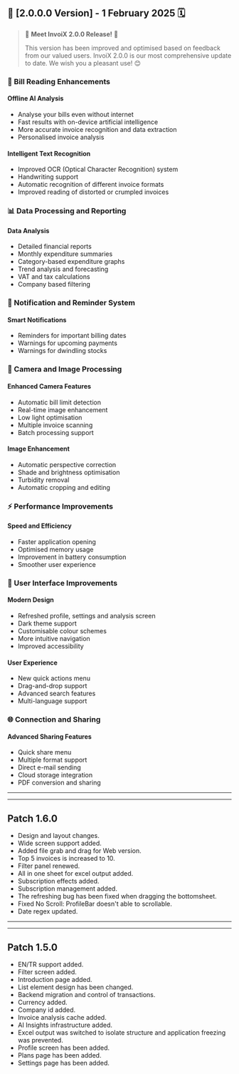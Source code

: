 ## 🚀 **[2.0.0.0 Version]** - 1 February 2025 🗓️

> 🎉 **Meet InvoiX 2.0.0 Release!** 🎉
>
> This version has been improved and optimised based on feedback from our valued users.
> InvoiX 2.0.0 is our most comprehensive update to date. We wish you a pleasant use! 😊

### 🤖 Bill Reading Enhancements

#### Offline AI Analysis
- Analyse your bills even without internet
- Fast results with on-device artificial intelligence
- More accurate invoice recognition and data extraction
- Personalised invoice analysis

#### Intelligent Text Recognition
- Improved OCR (Optical Character Recognition) system
- Handwriting support
- Automatic recognition of different invoice formats
- Improved reading of distorted or crumpled invoices

### 📊 Data Processing and Reporting

#### Data Analysis
- Detailed financial reports
- Monthly expenditure summaries
- Category-based expenditure graphs
- Trend analysis and forecasting
- VAT and tax calculations
- Company based filtering

### 🔔 Notification and Reminder System

#### Smart Notifications
- Reminders for important billing dates
- Warnings for upcoming payments
- Warnings for dwindling stocks

### 📸 Camera and Image Processing

#### Enhanced Camera Features
- Automatic bill limit detection
- Real-time image enhancement
- Low light optimisation
- Multiple invoice scanning
- Batch processing support

#### Image Enhancement
- Automatic perspective correction
- Shade and brightness optimisation
- Turbidity removal
- Automatic cropping and editing

### ⚡ Performance Improvements

#### Speed and Efficiency
- Faster application opening
- Optimised memory usage
- Improvement in battery consumption
- Smoother user experience

### 🎨 User Interface Improvements

#### Modern Design
- Refreshed profile, settings and analysis screen
- Dark theme support
- Customisable colour schemes
- More intuitive navigation
- Improved accessibility

#### User Experience
- New quick actions menu
- Drag-and-drop support
- Advanced search features
- Multi-language support

### 🌐 Connection and Sharing

#### Advanced Sharing Features
- Quick share menu
- Multiple format support
- Direct e-mail sending
- Cloud storage integration
- PDF conversion and sharing

---
---

## Patch 1.6.0
- Design and layout changes.
- Wide screen support added.
- Added file grab and drag for Web version.
- Top 5 invoices is increased to 10.
- Filter panel renewed.
- All in one sheet for excel output added.
- Subscription effects added.
- Subscription management added.
- The refreshing bug has been fixed when dragging the bottomsheet.
- Fixed No Scroll: ProfileBar doesn't able to scrollable.
- Date regex updated.

---
---

## Patch 1.5.0
- EN/TR support added.
- Filter screen added.
- Introduction page added.
- List element design has been changed.
- Backend migration and control of transactions.
- Currency added.
- Company id added.
- Invoice analysis cache added.
- AI Insights infrastructure added.
- Excel output was switched to isolate structure and application freezing was prevented.
- Profile screen has been added.
- Plans page has been added.
- Settings page has been added.